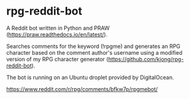 # rpg-reddit-bot

A Reddit bot written in Python and PRAW (https://praw.readthedocs.io/en/latest/).

Searches comments for the keyword (!rpgme) and generates an RPG character based on the comment author's username using a modified version of my RPG character generator (https://github.com/kjong/rpg-reddit-bot).

The bot is running on an Ubuntu droplet provided by DigitalOcean.

https://www.reddit.com/r/rpg/comments/bfkw7p/rpgmebot/
